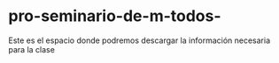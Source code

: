 # pro-seminario-de-m-todos-
Este es el espacio donde podremos descargar la información necesaria para la clase
